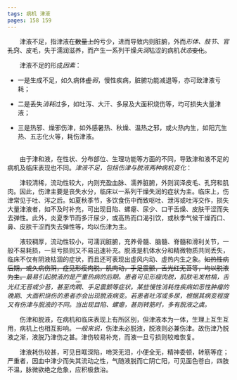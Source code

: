 ```yaml
---
tags: 病机 津液
pages: 158 159
---
```

&emsp;&emsp;津液不足，指津液~~在数量上的~~亏少，进而导致内则脏腑，外而<dfn>形体、肢节、官</dfn>~~孔~~窍、皮毛，失于濡润滋养，而产生一系列干燥<dfn>失润</dfn>枯涩的病机<dfn>状态</dfn>~~变化~~。

&emsp;&emsp;津液不足的形成<dfn>因素</dfn>：
+ 一是生成不足，如久病体~~虚~~<dfn>弱</dfn>，慢性疾病，脏腑功能减退等，亦可致津液亏耗；
- 二是丢失<dfn>消耗</dfn>过多，如吐泻、大汗、多尿及大面积烧伤等，均可损失大量津液；
* 三是热邪、燥邪伤津，如外感暑热、秋燥、温热之邪，或火热内生，如阳亢生热、五志化火等，耗伤津液。<br></br>

&emsp;&emsp;由于津和液，在性状、分布部位、生理功能等方面的不同，导致津和液不足的病机及临床表现也不同。<dfn>津液不足，包括伤津与脱液两种病机变化</dfn>：

&emsp;&emsp;津较清稀，流动性较大，内则充盈血脉、濡养脏腑，外则润泽皮毛、孔窍和肌肉。因此，伤津主要是丧失水分，临床以一系列干燥失润的症状为主。临床上，伤津常见于吐、泻之后。如夏秋季节，多饮食伤中而致呕吐、泄泻或吐泻交作，损失大量津液者，如不及时补充，可出现目陷、螺瘪、尿少、口干舌燥、皮肤干涩而失去弹性。此外，炎夏季节而多汗尿少，或高热而口渴引饮，或秋季气候干燥而口、鼻、皮肤干涩而失去弹性等，均以伤津为主。

&emsp;&emsp;液较稠厚，流动性较小，可濡润脏腑，充养骨髓、脑髓、脊髓和滑利关节，一般不易耗损，一旦亏损则又不易迅速补充。脱液是机体水分和精微物质共同丢失，临床不仅有阴液枯涸的症状，而且还可表现出虚风内动、虚热内生之象。~~如热性病后期，或久病伤阴，症见形瘦肉脱，肌肉动，手足震颤，舌光红无苔等，均以脱液为主。~~<dfn>最易引起脱液的是严重热病的后期。患者可见形瘦肉脱，肌肤毛发枯槁，舌光红无苔或少苔，甚至肉<ruby>瞤<rp>(</rp><rt>rún</rt><rp>)</rp></ruby>、手足震颤等症状。某些慢性消耗性疾病如恶性肿瘤的晚期、大面积烧伤的患者亦会出现脱液病变。若患者吐泻或多尿，根据其病变程度又有伤津与脱液的不同。当出现目陷、螺瘪，甚则转筋时，多有脱液之虞。</dfn>

&emsp;&emsp;伤津和脱液，在病机和临床表现上有所区别，但津液本为一体，生理上互生互用，病机上也相互影响。<dfn>一般来说，</dfn>伤津未必脱液，脱液则必兼伤津。故伤津乃脱液之渐，液脱乃津伤之甚。津伤较易补充，而液一旦亏损则较难恢复。

&emsp;&emsp;津液耗伤较甚，可见目眶深陷，啼哭无泪，小便全无，精神委顿，转筋等症；严重者，因血中津少而失其流动之性，气随液脱而亡阴亡阳，可见面色苍白，四肢不温，脉微欲绝之危象，应积极救治。